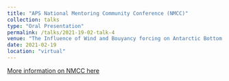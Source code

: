 ```yaml
---
title: "APS National Mentoring Community Conference (NMCC)"
collection: talks
type: "Oral Presentation"
permalink: /talks/2021-19-02-talk-4
venue: "The Influence of Wind and Bouyancy forcing on Antarctic Bottom Water Export"
date: 2021-02-19
location: "virtual"
---
```


[More information on NMCC here](https://www.aps.org/programs/minorities/nmc/conference/index.cfm)